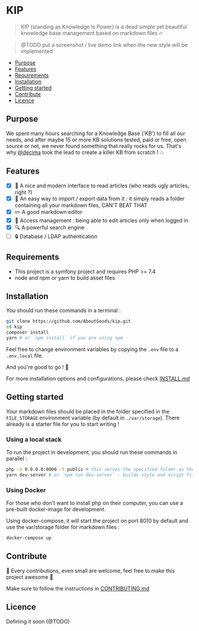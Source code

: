 # KIP

> KIP (standing as Knowledge Is Power) is a dead simple yet beautiful knowledge base management based on markdown files :fire:

> @TODO put a screenshot / live demo link when the new style will be implemented

- [Purpose](#purpose)
- [Features](#features)
- [Requirements](#requirements)
- [Installation](#installation)
- [Getting started](#getting-started)
- [Contribute](#contribute)
- [Licence](#licence)

## Purpose 

We spent many hours searching for a Knowledge Base ('KB') to fill all our needs, and after maybe 15 or more KB solutions tested, 
paid or free, open source or not, we never found something that really rocks for us. 
That's why [@decima](https://github.com/decima) took the lead to create a killer KB from scratch ! :boom:

## Features

- [x] :eyes: A nice and modern interface to read articles (who reads ugly articles, right ?)
- [x] :open_file_folder: An easy way to import / export data from it : it simply reads a folder containing all your markdown files, CAN'T BEAT THAT
- [x] :pencil2: A good markdown editor
- [x] :no_good: Access management : being able to edit articles only when logged in
- [x] :mag: A powerful search engine
- [ ] :lock: Database / LDAP authentication

## Requirements

- This project is a symfony project and requires PHP >= 7.4
- node and npm or yarn to build asset files

## Installation

You should run these commands in a terminal :
```bash
git clone https://github.com/AboutGoods/kip.git
cd kip
composer install
yarn # or `npm install` if you are using npm 
```

Feel free to change environment variables by copying the `.env` file to a `.env.local` file.

And you're good to go ! :tada:

For more installation options and configurations, please check [INSTALL.md](INSTALL.md)

## Getting started

Your markdown files should be placed in the folder specified in the `FILE_STORAGE` environment variable (by default in `./var/storage`).
There already is a starter file for you to start writing !

### Using a local stack

To run the project in development, you should run these commands in parallel :
```bash
php -S 0.0.0.0:8000 -t public # this serves the specified folder as the root of the KB
yarn dev-server # or `npm run dev-server` - builds style and script files to the `public` folder
```

### Using Docker

For those who don't want to install php on their computer, you can use a pre-built docker-image for development.

Using docker-compose, it will start the project on port 8010 by default and use the var/storage folder for markdown files :
```bash
docker-compose up
```

## Contribute

:raised_hands: Every contributions, even small are welcome, feel free to make this project awesome :dizzy:

Make sure to follow the instructions in [CONTRIBUTING.md](./CONTRIBUTING.md)

## Licence

Defining it soon (@TODO)
